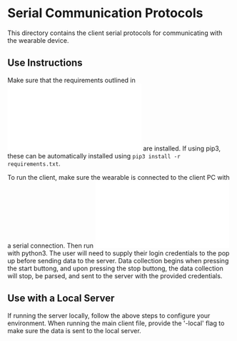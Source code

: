 # Serial Communication Protocols

This directory contains the client serial protocols for communicating with the
wearable device.

## Use Instructions

Make sure that the requirements outlined in ![requirements.txt][requirements]
are installed. If using pip3, these can be automatically installed using
`pip3 install -r requirements.txt`.

To run the client, make sure the wearable is connected to the client PC with a
serial connection. Then run ![main.py][main.py] with python3. The user will need
to supply their login credentials to the pop up before sending data to the
server. Data collection begins when pressing the start buttong, and upon
pressing the stop buttong, the data collection will stop, be parsed, and sent
to the server with the provided credentials.

## Use with a Local Server

If running the server locally, follow the above steps to configure your
environment. When running the main client file, provide the '-local' flag to
make sure the data is sent to the local server.

[requirements]: /serial/requirements.txt
[main.py]: /serial/main.py
